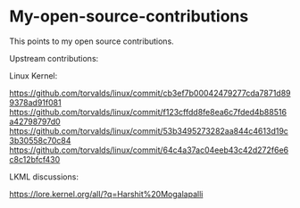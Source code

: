 # My-open-source-contributions
This points to my open source contributions.

Upstream contributions:

Linux Kernel:

https://github.com/torvalds/linux/commit/cb3ef7b00042479277cda7871d899378ad91f081
https://github.com/torvalds/linux/commit/f123cffdd8fe8ea6c7fded4b88516a42798797d0 
https://github.com/torvalds/linux/commit/53b3495273282aa844c4613d19c3b30558c70c84  
https://github.com/torvalds/linux/commit/64c4a37ac04eeb43c42d272f6e6c8c12bfcf430

LKML discussions:

https://lore.kernel.org/all/?q=Harshit%20Mogalapalli

